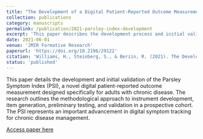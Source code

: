 ```yaml
---
title: "The Development of a Digital Patient-Reported Outcome Measurement for Adults With Chronic Disease (The Parsley Symptom Index): Prospective Cohort Study"
collection: publications
category: manuscripts
permalink: /publication/2021-parsley-index-development
excerpt: 'This paper describes the development process and initial validation of the Parsley Symptom Index, a digital patient-reported outcome measurement for adults with chronic disease.'
date: 2021-06-01
venue: 'JMIR Formative Research'
paperurl: 'https://doi.org/10.2196/29122'
citation: 'Williams, H., Steinberg, S., & Berzin, R. (2021). The Development of a Digital Patient-Reported Outcome Measurement for Adults With Chronic Disease (The Parsley Symptom Index): Prospective Cohort Study. <i>JMIR Formative Research</i>, 5(6), e29122. https://doi.org/10.2196/29122'
status: 'published'
---
```


This paper details the development and initial validation of the Parsley Symptom Index (PSI), a novel digital patient-reported outcome measurement designed specifically for adults with chronic disease. The research outlines the methodological approach to instrument development, item generation, preliminary testing, and validation in a prospective cohort. The PSI represents an important advancement in digital symptom tracking for chronic disease management.

[Access paper here](https://doi.org/10.2196/29122)
